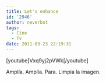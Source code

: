 ```yaml
---
title: Let's enhance
id: '2946'
author: neverbot
tags:
  - Cine
  - Tv
date: 2011-03-23 22:19:31
---
```


\[youtube\]Vxq9yj2pVWk\[/youtube\]

Amplía. Amplía. Para. Limpia la imagen.